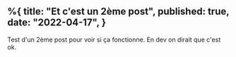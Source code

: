 %{
    title: "Et c'est un 2ème post",
    published: true,
    date: "2022-04-17",
}
---

Test d'un 2ème post pour voir si ça fonctionne. En dev on dirait que c'est ok.
